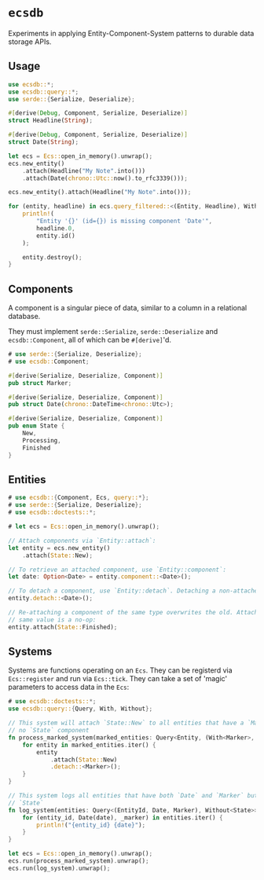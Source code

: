 # `ecsdb`

Experiments in applying Entity-Component-System patterns to durable data storage APIs.

## Usage

```rust
use ecsdb::*;
use ecsdb::query::*;
use serde::{Serialize, Deserialize};

#[derive(Debug, Component, Serialize, Deserialize)]
struct Headline(String);

#[derive(Debug, Component, Serialize, Deserialize)]
struct Date(String);

let ecs = Ecs::open_in_memory().unwrap();
ecs.new_entity()
    .attach(Headline("My Note".into()))
    .attach(Date(chrono::Utc::now().to_rfc3339()));

ecs.new_entity().attach(Headline("My Note".into()));

for (entity, headline) in ecs.query_filtered::<(Entity, Headline), Without<Date>>().into_iter() {
    println!(
        "Entity '{}' (id={}) is missing component 'Date'",
        headline.0,
        entity.id()
    );

    entity.destroy();
}
```

## Components

A component is a singular piece of data, similar to a column in a relational
database.

They must implement `serde::Serialize`, `serde::Deserialize` and
`ecsdb::Component`, all of which can be `#[derive]`'d.

```rust
# use serde::{Serialize, Deserialize};
# use ecsdb::Component;

#[derive(Serialize, Deserialize, Component)]
pub struct Marker;

#[derive(Serialize, Deserialize, Component)]
pub struct Date(chrono::DateTime<chrono::Utc>);

#[derive(Serialize, Deserialize, Component)]
pub enum State {
    New,
    Processing,
    Finished
}
```

## Entities

```rust
# use ecsdb::{Component, Ecs, query::*};
# use serde::{Serialize, Deserialize};
# use ecsdb::doctests::*;

# let ecs = Ecs::open_in_memory().unwrap();

// Attach components via `Entity::attach`:
let entity = ecs.new_entity()
    .attach(State::New);

// To retrieve an attached component, use `Entity::component`:
let date: Option<Date> = entity.component::<Date>();

// To detach a component, use `Entity::detach`. Detaching a non-attached component is a no-op:
entity.detach::<Date>();

// Re-attaching a component of the same type overwrites the old. Attaching the
// same value is a no-op:
entity.attach(State::Finished);
```

## Systems

Systems are functions operating on an `Ecs`. They can be registerd via
`Ecs::register` and run via `Ecs::tick`. They can take a set of 'magic'
parameters to access data in the `Ecs`:

```rust
# use ecsdb::doctests::*;
use ecsdb::query::{Query, With, Without};

// This system will attach `State::New` to all entities that have a `Marker` but
// no `State` component
fn process_marked_system(marked_entities: Query<Entity, (With<Marker>, Without<State>)>) {
    for entity in marked_entities.iter() {
        entity
            .attach(State::New)
            .detach::<Marker>();
    }
}

// This system logs all entities that have both `Date` and `Marker` but no
// `State`
fn log_system(entities: Query<(EntityId, Date, Marker), Without<State>>) {
    for (entity_id, Date(date), _marker) in entities.iter() {
        println!("{entity_id} {date}");
    }
}

let ecs = Ecs::open_in_memory().unwrap();
ecs.run(process_marked_system).unwrap();
ecs.run(log_system).unwrap();
```
